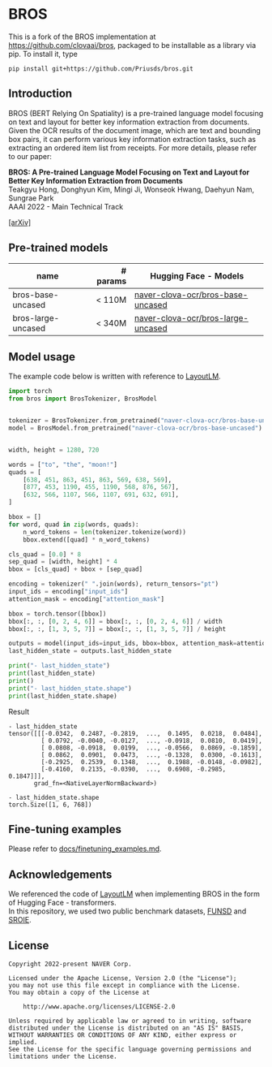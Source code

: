 # BROS

This is a fork of the BROS implementation at
https://github.com/clovaai/bros, packaged to be installable as a
library via pip.  To install it, type

    pip install git+https://github.com/Priusds/bros.git

## Introduction

BROS (BERT Relying On Spatiality) is a pre-trained language model focusing on text and layout for better key information extraction from documents.
Given the OCR results of the document image, which are text and bounding box pairs, it can perform various key information extraction tasks, such as extracting an ordered item list from receipts.
For more details, please refer to our paper:

**BROS: A Pre-trained Language Model Focusing on Text and Layout for Better Key Information Extraction from Documents**<br> 
Teakgyu Hong, Donghyun Kim, Mingi Ji, Wonseok Hwang, Daehyun Nam, Sungrae Park<br>
AAAI 2022 - Main Technical Track

[[arXiv]](https://arxiv.org/abs/2108.04539)

## Pre-trained models

| name               | # params | Hugging Face - Models                                                                           |
|--------------------|---------:|-------------------------------------------------------------------------------------------------|
| bros-base-uncased  |   < 110M | [naver-clova-ocr/bros-base-uncased](https://huggingface.co/naver-clova-ocr/bros-base-uncased)   |
| bros-large-uncased |   < 340M | [naver-clova-ocr/bros-large-uncased](https://huggingface.co/naver-clova-ocr/bros-large-uncased) |

## Model usage

The example code below is written with reference to [LayoutLM](https://huggingface.co/docs/transformers/model_doc/layoutlm).

```python
import torch
from bros import BrosTokenizer, BrosModel


tokenizer = BrosTokenizer.from_pretrained("naver-clova-ocr/bros-base-uncased")
model = BrosModel.from_pretrained("naver-clova-ocr/bros-base-uncased")


width, height = 1280, 720

words = ["to", "the", "moon!"]
quads = [
    [638, 451, 863, 451, 863, 569, 638, 569],
    [877, 453, 1190, 455, 1190, 568, 876, 567],
    [632, 566, 1107, 566, 1107, 691, 632, 691],
]

bbox = []
for word, quad in zip(words, quads):
    n_word_tokens = len(tokenizer.tokenize(word))
    bbox.extend([quad] * n_word_tokens)

cls_quad = [0.0] * 8
sep_quad = [width, height] * 4
bbox = [cls_quad] + bbox + [sep_quad]

encoding = tokenizer(" ".join(words), return_tensors="pt")
input_ids = encoding["input_ids"]
attention_mask = encoding["attention_mask"]

bbox = torch.tensor([bbox])
bbox[:, :, [0, 2, 4, 6]] = bbox[:, :, [0, 2, 4, 6]] / width
bbox[:, :, [1, 3, 5, 7]] = bbox[:, :, [1, 3, 5, 7]] / height

outputs = model(input_ids=input_ids, bbox=bbox, attention_mask=attention_mask)
last_hidden_state = outputs.last_hidden_state

print("- last_hidden_state")
print(last_hidden_state)
print()
print("- last_hidden_state.shape")
print(last_hidden_state.shape)
```

Result
```
- last_hidden_state
tensor([[[-0.0342,  0.2487, -0.2819,  ...,  0.1495,  0.0218,  0.0484],
         [ 0.0792, -0.0040, -0.0127,  ..., -0.0918,  0.0810,  0.0419],
         [ 0.0808, -0.0918,  0.0199,  ..., -0.0566,  0.0869, -0.1859],
         [ 0.0862,  0.0901,  0.0473,  ..., -0.1328,  0.0300, -0.1613],
         [-0.2925,  0.2539,  0.1348,  ...,  0.1988, -0.0148, -0.0982],
         [-0.4160,  0.2135, -0.0390,  ...,  0.6908, -0.2985,  0.1847]]],
       grad_fn=<NativeLayerNormBackward>)

- last_hidden_state.shape
torch.Size([1, 6, 768])
```

## Fine-tuning examples

Please refer to [docs/finetuning_examples.md](docs/finetuning_examples.md).

## Acknowledgements

We referenced the code of [LayoutLM](https://huggingface.co/docs/transformers/model_doc/layoutlm) when implementing BROS in the form of Hugging Face - transformers.  
In this repository, we used two public benchmark datasets, [FUNSD](https://guillaumejaume.github.io/FUNSD/) and [SROIE](https://rrc.cvc.uab.es/?ch=13).

## License

```
Copyright 2022-present NAVER Corp.

Licensed under the Apache License, Version 2.0 (the "License");
you may not use this file except in compliance with the License.
You may obtain a copy of the License at

    http://www.apache.org/licenses/LICENSE-2.0

Unless required by applicable law or agreed to in writing, software
distributed under the License is distributed on an "AS IS" BASIS,
WITHOUT WARRANTIES OR CONDITIONS OF ANY KIND, either express or implied.
See the License for the specific language governing permissions and
limitations under the License.
```
